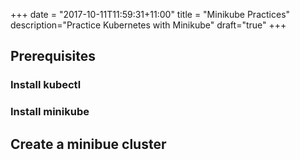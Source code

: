 +++
date = "2017-10-11T11:59:31+11:00"
title = "Minikube Practices"
description="Practice Kubernetes with Minikube"
draft="true"
+++



## Prerequisites

### Install kubectl

### Install minikube 


## Create a minibue cluster

## 

